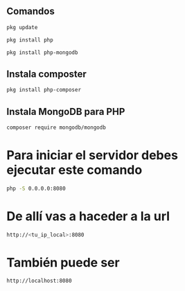 ## Comandos
```bash
pkg update
```
```bash
pkg install php
```
```bash
pkg install php-mongodb
```

## Instala composter

```bash
pkg install php-composer
```

## Instala MongoDB para PHP

```bash
composer require mongodb/mongodb
```

# Para iniciar el servidor debes ejecutar este comando

```bash
php -S 0.0.0.0:8080
```

# De allí vas a haceder a la url

```bash
http://<tu_ip_local>:8080
```

# También puede ser

```bash
http://localhost:8080
```